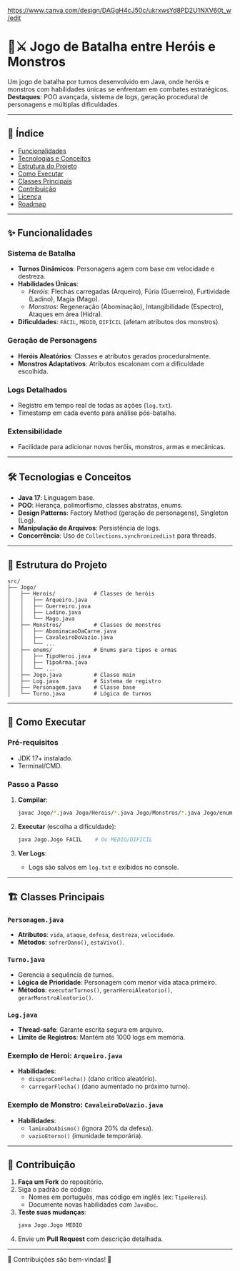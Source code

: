 https://www.canva.com/design/DAGgH4cJ50c/ukrxwsYd8PD2U1NXV60t_w/edit
# 🏰⚔️ Jogo de Batalha entre Heróis e Monstros

Um jogo de batalha por turnos desenvolvido em Java, onde heróis e monstros com habilidades únicas se enfrentam em combates estratégicos.  
**Destaques**: POO avançada, sistema de logs, geração procedural de personagens e múltiplas dificuldades.

---

## 📌 Índice
- [Funcionalidades](#✨-funcionalidades)
- [Tecnologias e Conceitos](#🛠️-tecnologias-e-conceitos)
- [Estrutura do Projeto](#📂-estrutura-do-projeto)
- [Como Executar](#🚀-como-executar)
- [Classes Principais](#🏗️-classes-principais)
- [Contribuição](#🤝-contribuição)
- [Licença](#📜-licença)
- [Roadmap](#🗺️-roadmap)

---

## ✨ Funcionalidades

### **Sistema de Batalha**
- **Turnos Dinâmicos**: Personagens agem com base em velocidade e destreza.
- **Habilidades Únicas**:
  - *Heróis*: Flechas carregadas (Arqueiro), Fúria (Guerreiro), Furtividade (Ladino), Magia (Mago).
  - *Monstros*: Regeneração (Abominação), Intangibilidade (Espectro), Ataques em área (Hidra).
- **Dificuldades**: `FÁCIL`, `MÉDIO`, `DIFÍCIL` (afetam atributos dos monstros).

### **Geração de Personagens**
- **Heróis Aleatórios**: Classes e atributos gerados proceduralmente.
- **Monstros Adaptativos**: Atributos escalonam com a dificuldade escolhida.

### **Logs Detalhados**
- Registro em tempo real de todas as ações (`log.txt`).
- Timestamp em cada evento para análise pós-batalha.

### **Extensibilidade**
- Facilidade para adicionar novos heróis, monstros, armas e mecânicas.

---

## 🛠️ Tecnologias e Conceitos
- **Java 17**: Linguagem base.
- **POO**: Herança, polimorfismo, classes abstratas, enums.
- **Design Patterns**: Factory Method (geração de personagens), Singleton (Log).
- **Manipulação de Arquivos**: Persistência de logs.
- **Concorrência**: Uso de `Collections.synchronizedList` para threads.

---

## 📂 Estrutura do Projeto

```
src/
├── Jogo/
│   ├── Herois/            # Classes de heróis
│   │   ├── Arqueiro.java
│   │   ├── Guerreiro.java
│   │   ├── Ladino.java
│   │   └── Mago.java
│   ├── Monstros/          # Classes de monstros
│   │   ├── AbominacaoDaCarne.java
│   │   ├── CavaleiroDoVazio.java
│   │   └── ...
│   ├── enums/             # Enums para tipos e armas
│   │   ├── TipoHeroi.java
│   │   ├── TipoArma.java
│   │   └── ...
│   ├── Jogo.java          # Classe main
│   ├── Log.java           # Sistema de registro
│   ├── Personagem.java    # Classe base
│   └── Turno.java         # Lógica de turnos
```

---

## 🚀 Como Executar

### Pré-requisitos
- JDK 17+ instalado.
- Terminal/CMD.

### Passo a Passo
1. **Compilar**:
   ```bash
   javac Jogo/*.java Jogo/Herois/*.java Jogo/Monstros/*.java Jogo/enums/*.java
   ```

2. **Executar** (escolha a dificuldade):
   ```bash
   java Jogo.Jogo FACIL    # Ou MEDIO/DIFICIL
   ```

3. **Ver Logs**:
   - Logs são salvos em `log.txt` e exibidos no console.

---

## 🏗️ Classes Principais

### `Personagem.java`
- **Atributos**: `vida`, `ataque`, `defesa`, `destreza`, `velocidade`.
- **Métodos**: `sofrerDano()`, `estaVivo()`.

### `Turno.java`
- Gerencia a sequência de turnos.
- **Lógica de Prioridade**: Personagem com menor vida ataca primeiro.
- **Métodos**: `executarTurnos()`, `gerarHeroiAleatorio()`, `gerarMonstroAleatorio()`.

### `Log.java`
- **Thread-safe**: Garante escrita segura em arquivo.
- **Limite de Registros**: Mantém até 1000 logs em memória.

### Exemplo de Heroi: `Arqueiro.java`
- **Habilidades**: 
  - `disparoComFlecha()` (dano crítico aleatório).
  - `carregarFlecha()` (dano aumentado no próximo turno).

### Exemplo de Monstro: `CavaleiroDoVazio.java`
- **Habilidades**:
  - `laminaDoAbismo()` (ignora 20% da defesa).
  - `vazioEterno()` (imunidade temporária).

---

## 🤝 Contribuição

1. **Faça um Fork** do repositório.
2. Siga o padrão de código:
   - Nomes em português, mas código em inglês (ex: `TipoHeroi`).
   - Documente novas habilidades com `JavaDoc`.
3. **Teste suas mudanças**:
   ```bash
   java Jogo.Jogo MEDIO
   ```
4. Envie um **Pull Request** com descrição detalhada.


--- 
🌟 Contribuições são bem-vindas! 🌟
